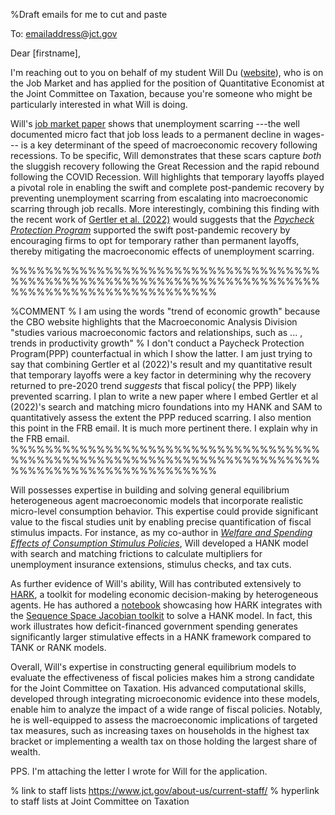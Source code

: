 %Draft emails for me to cut and paste

To: emailaddress@jct.gov

Dear [firstname],

I'm reaching out to you on behalf of my student Will Du ([website](https://www.william-du.com)),  who is on the Job Market and has applied for the position of Quantitative Economist at the Joint Committee on Taxation, because you're someone who might be particularly interested in what Will is doing.

Will's [job market paper](https://github.com/wdu9/JMP/blob/main/JMPDraft.pdf) shows that unemployment scarring ---the well documented micro fact that job loss leads to a permanent decline in wages--- is a key determinant of the speed of macroeconomic recovery following recessions. To be specific, Will demonstrates that these scars capture *both* the sluggish recovery following the Great Recession and the rapid rebound following the COVID Recession. Will highlights that temporary layoffs played a pivotal role in enabling the swift and complete post-pandemic recovery by preventing unemployment scarring from escalating into macroeconomic scarring through job recalls. More interestingly, combining this finding with the recent work of [Gertler et al. (2022)](https://www.nber.org/system/files/working_papers/w30134/w30134.pdf) would suggests that the [*Paycheck Protection Program*](https://www.sba.gov/funding-programs/loans/covid-19-relief-options/paycheck-protection-programz) supported the swift post-pandemic recovery by encouraging firms to opt for temporary rather than permanent layoffs, thereby mitigating the macroeconomic effects of unemployment scarring. 



%%%%%%%%%%%%%%%%%%%%%%%%%%%%%%%%%%%%%%%%%%%%%%%%%%%%%%%%%%%%%%%%%%%%%%%%%%%%%%%%%%%%%%%%%%%%%%%%

%COMMENT
% I am using the words "trend of economic growth" because the CBO website highlights that the Macroeconomic Analysis Division "studies various macroeconomic factors and relationships, such as ... , trends in productivity growth" 
% I don't conduct a Paycheck Protection Program(PPP) counterfactual in which I show the latter. I am just trying to say that combining Gertler et al (2022)'s result and my quantitative result that temporary layoffs were a key factor in determining why the recovery returned to pre-2020 trend *suggests* that fiscal policy( the PPP) likely prevented scarring. I plan to write a new paper where I embed Gertler et al (2022)'s search and matching micro foundations into my HANK and SAM to quantitatively assess the extent the PPP reduced scarring. I also mention this point in the FRB email. It is much more pertinent there. I explain why in the FRB email.
%%%%%%%%%%%%%%%%%%%%%%%%%%%%%%%%%%%%%%%%%%%%%%%%%%%%%%%%%%%%%%%%%%%%%%%%%%%%%%%%%%%%%%%%%%%%%%%%


Will possesses expertise in building and solving general equilibrium heterogeneous agent macroeconomic models that incorporate realistic micro-level consumption behavior. This expertise could provide significant value to the fiscal studies unit by enabling precise quantification of fiscal stimulus impacts. For instance, as my co-author in [*Welfare and Spending Effects of Consumption Stimulus Policies*](https://github.com/llorracc/HAFiscal/blob/master/HAFiscal.pdf), Will developed a HANK model with search and matching frictions to calculate multipliers for unemployment insurance extensions, stimulus checks, and tax cuts.

As further evidence of Will's ability, Will has contributed extensively to [HARK](https://docs.econ-ark.org/Documentation/overview/introduction.html), a toolkit for modeling economic decision-making by heterogeneous agents. He has authored a [notebook](https://github.com/econ-ark/HARK/blob/master/examples/ConsNewKeynesianModel/SSJ_example.ipynb) showcasing how HARK integrates with the [Sequence Space Jacobian toolkit](https://github.com/shade-econ/sequence-jacobian) to solve a HANK model. In fact, this work illustrates how deficit-financed government spending generates significantly larger stimulative effects in a HANK framework compared to TANK or RANK models.


Overall, Will's expertise in constructing general equilibrium models to evaluate the effectiveness of fiscal policies makes him a strong candidate for the Joint Committee on Taxation. His advanced computational skills, developed through integrating microeconomic evidence into these models, enable him to analyze the impact of a wide range of fiscal policies. Notably, he is well-equipped to assess the macroeconomic implications of targeted tax measures, such as increasing taxes on households in the highest tax bracket or implementing a wealth tax on those holding the largest share of wealth.











PPS. I'm attaching the letter I wrote for Will for the application.


% link to staff lists
https://www.jct.gov/about-us/current-staff/ % hyperlink to staff lists at Joint Committee on Taxation




